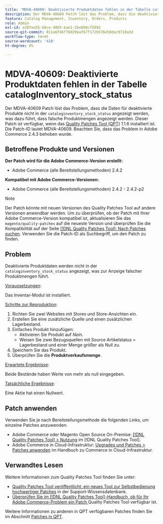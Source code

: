 ```yaml
---
title: 'MDVA-40609: Deaktivierte Produktdaten fehlen in der Tabelle catalogInventory_stock_status'
description: Der MDVA-40609 Patch löst das Problem, dass die deaktivierten Produktdaten nicht in der Indextabelle „cataloginventory_stock_status“ angezeigt werden, was dazu führt, dass falsche Produktmengen angezeigt werden. Dieser Patch ist verfügbar, wenn das [Quality Patches Tool (QPT)](https://experienceleague.adobe.com/de/docs/commerce-operations/tools/quality-patches-tool/quality-patches-tool-to-self-serve-quality-patches) 1.1.6 installiert ist. Die Patch-ID lautet MDVA-40609. Beachten Sie, dass das Problem in Adobe Commerce 2.4.3 behoben wurde.
feature: Catalog Management, Inventory, Orders, Products
role: Admin
exl-id: e207ee55-b6ce-4065-bae1-2be89dcf5092
source-git-commit: 011a6f46f76029eaf67f172b576e58dac9710a3d
workflow-type: tm+mt
source-wordcount: '418'
ht-degree: 0%

---
```


# MDVA-40609: Deaktivierte Produktdaten fehlen in der Tabelle catalogInventory_stock_status

Der MDVA-40609 Patch löst das Problem, dass die Daten für deaktivierte Produkte nicht in der `cataloginventory_stock_status` angezeigt werden, was dazu führt, dass falsche Produktmengen angezeigt werden. Dieser Patch ist verfügbar, wenn das [Quality Patches Tool (QPT)](https://experienceleague.adobe.com/de/docs/commerce-operations/tools/quality-patches-tool/quality-patches-tool-to-self-serve-quality-patches) 1.1.6 installiert ist. Die Patch-ID lautet MDVA-40609. Beachten Sie, dass das Problem in Adobe Commerce 2.4.3 behoben wurde.

## Betroffene Produkte und Versionen

**Der Patch wird für die Adobe Commerce-Version erstellt:**

* Adobe Commerce (alle Bereitstellungsmethoden) 2.4.2

**Kompatibel mit Adobe Commerce-Versionen:**

* Adobe Commerce (alle Bereitstellungsmethoden) 2.4.2 - 2.4.2-p2

>[!NOTE]
>
>Der Patch könnte mit neuen Versionen des Quality Patches Tool auf andere Versionen anwendbar werden. Um zu überprüfen, ob der Patch mit Ihrer Adobe Commerce-Version kompatibel ist, aktualisieren Sie das `magento/quality-patches` auf die neueste Version und überprüfen Sie die Kompatibilität auf der Seite [[!DNL Quality Patches Tool]: Nach Patches suchen](https://experienceleague.adobe.com/de/docs/commerce-operations/tools/quality-patches-tool/quality-patches-tool-to-self-serve-quality-patches). Verwenden Sie die Patch-ID als Suchbegriff, um den Patch zu finden.

## Problem

Deaktivierte Produktdaten werden nicht in der `cataloginventory_stock_status` angezeigt, was zur Anzeige falscher Produktmengen führt.

<u>Voraussetzungen</u>:

Das Inventar-Modul ist installiert.

<u>Schritte zur Reproduktion</u>:

1. Richten Sie zwei Websites mit Stores und Store-Ansichten ein.
1. Erstellen Sie eine zusätzliche Quelle und einen zusätzlichen Lagerbestand.
1. Einfaches Produkt hinzufügen:
   * Aktivieren Sie Produkt auf *Nein*.
   * Weisen Sie zwei Bezugsquellen mit Source Artikelstatus = Lagerbestand und einer Menge größer als Null zu.
1. Speichern Sie das Produkt.
1. Überprüfen Sie die **Produktverkaufsmenge**.

<u>Erwartete Ergebnisse</u>:

Beide Bestände haben Werte von mehr als null eingegeben.

<u>Tatsächliche Ergebnisse</u>:

Eine Aktie hat einen Nullwert.

## Patch anwenden

Verwenden Sie je nach Bereitstellungsmethode die folgenden Links, um einzelne Patches anzuwenden:

* Adobe Commerce oder Magento Open Source On-Premise: [[!DNL Quality Patches Tool] > Nutzung](/help/tools/quality-patches-tool/usage.md) im [!DNL Quality Patches Tool].
* Adobe Commerce in Cloud-Infrastruktur: [Upgrades und Patches > Patches anwenden](https://experienceleague.adobe.com/docs/commerce-cloud-service/user-guide/develop/upgrade/apply-patches.html?lang=de) im Handbuch zu Commerce in Cloud-Infrastruktur.

## Verwandtes Lesen

Weitere Informationen zum Quality Patches Tool finden Sie unter:

* [Quality Patches Tool veröffentlicht: ein neues Tool zur Selbstbedienung hochwertiger Patches](https://experienceleague.adobe.com/de/docs/commerce-operations/tools/quality-patches-tool/quality-patches-tool-to-self-serve-quality-patches) in der Support-Wissensdatenbank.
* [Überprüfen Sie im [!DNL Quality Patches Tool]-Handbuch, ob für Ihr Adobe Commerce-Problem ein Patch ](/help/tools/quality-patches-tool/patches-available-in-qpt/check-patch-for-magento-issue-with-magento-quality-patches.md) Quality Patches Tool verfügbar ist.

Weitere Informationen zu anderen in QPT verfügbaren Patches finden Sie im Abschnitt [Patches in QPT](https://support.magento.com/hc/en-us/sections/360010506631-Patches-available-in-MQP-tool-).
